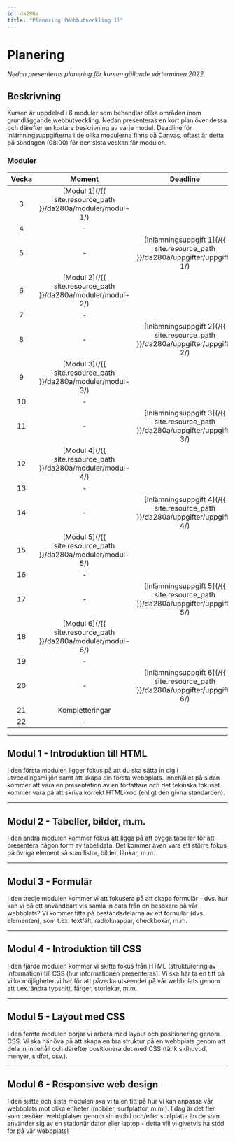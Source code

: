 ```yaml
---
id: da280a
title: "Planering (Webbutveckling 1)"
---
```


# Planering

*Nedan presenteras planering för kursen gällande vårterminen 2022.*

## Beskrivning

Kursen är uppdelad i 6 moduler som behandlar olika områden inom grundläggande webbutveckling. Nedan presenteras en kort plan över dessa och därefter en kortare beskrivning av varje modul. Deadline för inlämningsuppgifterna i de olika modulerna finns på [Canvas](https://mau.instructure.com/login/saml), oftast är detta på söndagen (08:00) för den sista veckan för modulen.

### Moduler

| Vecka | Moment | Deadline |
|:-----:|:------:|:--------:|
| 3 | [Modul 1](/{{ site.resource_path }}/da280a/moduler/modul-1/) ||
| 4 | - ||
| 5 | - | [Inlämningsuppgift 1](/{{ site.resource_path }}/da280a/uppgifter/uppgift-1/) |
| 6 | [Modul 2](/{{ site.resource_path }}/da280a/moduler/modul-2/) ||
| 7 | - ||
| 8 | - | [Inlämningsuppgift 2](/{{ site.resource_path }}/da280a/uppgifter/uppgift-2/) |
| 9 | [Modul 3](/{{ site.resource_path }}/da280a/moduler/modul-3/) ||
| 10 | - ||
| 11 | - | [Inlämningsuppgift 3](/{{ site.resource_path }}/da280a/uppgifter/uppgift-3/) |
| 12 | [Modul 4](/{{ site.resource_path }}/da280a/moduler/modul-4/) ||
| 13 | - ||
| 14 | - | [Inlämningsuppgift 4](/{{ site.resource_path }}/da280a/uppgifter/uppgift-4/) |
| 15 | [Modul 5](/{{ site.resource_path }}/da280a/moduler/modul-5/) ||
| 16 | - ||
| 17 | - | [Inlämningsuppgift 5](/{{ site.resource_path }}/da280a/uppgifter/uppgift-5/)|
| 18 | [Modul 6](/{{ site.resource_path }}/da280a/moduler/modul-6/) ||
| 19 | - ||
| 20 | - | [Inlämningsuppgift 6](/{{ site.resource_path }}/da280a/uppgifter/uppgift-6/) |
| 21 | Kompletteringar |
| 22 | - |

---

## Modul 1 - Introduktion till HTML

I den första modulen ligger fokus på att du ska sätta in dig i utvecklingsmiljön samt att skapa din första webbplats. Innehållet på sidan kommer att vara en presentation av en författare och det tekinska fokuset kommer vara på att skriva korrekt HTML-kod (enligt den givna standarden).

---

## Modul 2 - Tabeller, bilder, m.m.

I den andra modulen kommer fokus att ligga på att bygga tabeller för att presentera någon form av tabelldata. Det kommer även vara ett större fokus på övriga element så som listor, bilder, länkar, m.m.

---

## Modul 3 - Formulär

I den tredje modulen kommer vi att fokusera på att skapa formulär - dvs. hur kan vi på ett användbart vis samla in data från en besökare på vår webbplats? Vi kommer titta på beståndsdelarna av ett formulär (dvs. elementen), som t.ex. textfält, radioknappar, checkboxar, m.m.

---

## Modul 4 - Introduktion till CSS

I den fjärde modulen kommer vi skifta fokus från HTML (strukturering av information) till CSS (hur informationen presenteras). Vi ska här ta en titt på vilka möjligheter vi har för att påverka utseendet på vår webbplats genom att t.ex. ändra typsnitt, färger, storlekar, m.m.

---

## Modul 5 - Layout med CSS

I den femte modulen börjar vi arbeta med layout och positionering genom CSS. Vi ska här öva på att skapa en bra struktur på en webbplats genom att dela in innehåll och därefter positionera det med CSS (tänk sidhuvud, menyer, sidfot, osv.).

---

## Modul 6 - Responsive web design

I den sjätte och sista modulen ska vi ta en titt på hur vi kan anpassa vår webbplats mot olika enheter (mobiler, surfplattor, m.m.). I dag är det fler som besöker webbplatser genom sin mobil och/eller surfplatta än de som använder sig av en stationär dator eller laptop - detta vill vi givetvis ha stöd för på vår webbplats!
